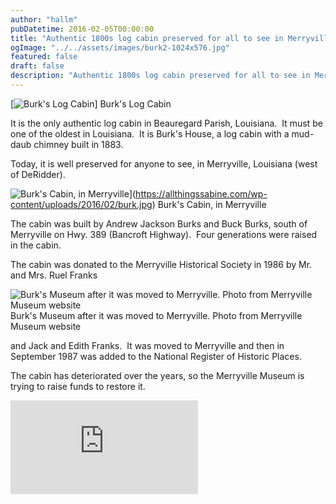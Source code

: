 ```yaml
---
author: "hallm"
pubDatetime: 2016-02-05T00:00:00
title: "Authentic 1800s log cabin preserved for all to see in Merryville Louisiana"
ogImage: "../../assets/images/burk2-1024x576.jpg"
featured: false
draft: false
description: "Authentic 1800s log cabin preserved for all to see in Merryville Louisiana"
---
```


[![Burk's Log Cabin](@assets/images/burk2.jpg)] Burk's Log Cabin

It is the only authentic log cabin in Beauregard Parish, Louisiana.  It must be one of the oldest in Louisiana.  It is Burk's House, a log cabin with a mud-daub chimney built in 1883.

Today, it is well preserved for anyone to see, in Merryville, Louisiana (west of DeRidder).

<!--more-->

![Burk's Cabin, in Merryville](@assets/images/burk.jpg)](https://allthingssabine.com/wp-content/uploads/2016/02/burk.jpg) Burk's Cabin, in Merryville

The cabin was built by Andrew Jackson Burks and Buck Burks, south of Merryville on Hwy. 389 (Bancroft Highway).  Four generations were raised in the cabin.

The cabin was donated to the Merryville Historical Society in 1986 by Mr. and Mrs. Ruel Franks

![Burk's Museum after it was moved to Merryville. Photo from Merryville Museum website](@assets/images/burk4.jpg) Burk's Museum after it was moved to Merryville. Photo from Merryville Museum website

and Jack and Edith Franks.  It was moved to Merryville and then in September 1987 was added to the National Register of Historic Places.

The cabin has deteriorated over the years, so the Merryville Museum is trying to raise funds to restore it.

<iframe class="w-full aspect-video" src="https://www.youtube.com/embed/lqMlpDB61aQ" title="YouTube video player" frameborder="0" allow="accelerometer; autoplay; clipboard-write; encrypted-media; gyroscope; picture-in-picture; web-share" allowfullscreen></iframe>